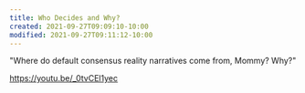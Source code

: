 ```yaml
---
title: Who Decides and Why?
created: 2021-09-27T09:09:10-10:00
modified: 2021-09-27T09:11:12-10:00
---
```


"Where do default consensus reality narratives come from, Mommy? Why?"

https://youtu.be/_0tvCEl1yec


